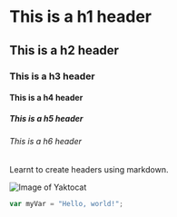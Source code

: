 # This is a h1 header
## This is a h2 header
### This is a h3 header
#### This is a h4 header
##### This is a h5 header
###### This is a h6 header

Learnt to create headers using markdown.

![Image of Yaktocat](https://octodex.github.com/images/yaktocat.png)

``` javascript
var myVar = "Hello, world!";
```
